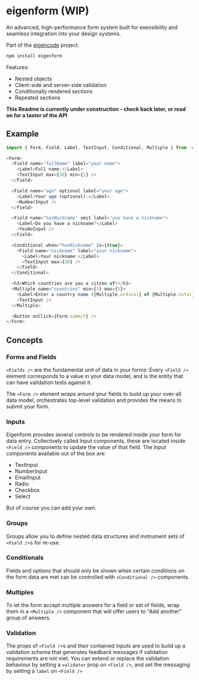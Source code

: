 # eigenform (WIP)

An advanced, high-performance form system built for exensibility and seamless integration into your design systems.

Part of the [eigencode](https://github.com/the-daniel-rothig/eigencode) project.

```bash
npm install eigenform
```

Features:

- Nested objects
- Client-side and server-side validation
- Conditionally rendered sections
- Repeated sections

**This Readme is currently under construction - check back later, or read on for a taster of the API**  

## Example

```javascript
import { Form, Field, Label, TextInput, Conditional, Multiple } from 'eigenform';

<Form>
  <Field name="fullName" label="your name">
    <Label>Full name:</Label>
    <TextInput max={30} min={2} />
  </Field>

  <Field name="age" optional label="your age">
    <Label>Your age (optional):</Label>
    <NumberInput />
  </Field>

  <Field name="hasNickname" omit label="you have a nickname">
    <Label>Do you have a nickname?</Label>
    <YesNoInput />
  </Field>

  <Conditional when="hasNickname" is={true}>
    <Field name="nickname" label="your nickname">
      <Label>Your nickname:</Label>
      <TextInput max={30} />
    </Field>
  </Conditional>

  <h3>Which countries are you a citzen of?</h3>
  <Multiple name="countries" min={1} max={5}>
    <Label>Enter a country name ({Multiple.ordinal} of {Multiple.total})</Label>
    <TextInput />
  </Multiple>

  <Button onClick={Form.submit} />
</Form>
```

## Concepts

### Forms and Fields

`<Fields />` are the fundamental unit of data in your forms: Every `<Field />` element corresponds to a value in your data model, and is the entity that can have validation tests against it. 

The `<Form />` element wraps around your fields to build up your over-all data model, orchestrates top-level validation and provides the means to submit your form. 

### Inputs

Eigenform provides several controls to be rendered inside your form for data entry. Collectively called Input components, these are located inside `<Field />` components to update the value of that field. The Input components available out of the box are:

- TextInput
- NumberInput
- EmailInput
- Radio
- Checkbox
- Select

But of course you can add your own.

### Groups

Groups allow you to define nested data structures and instrument sets of `<Field />`s for re-use.

### Conditionals

Fields and options that should only be shown when certain conditions on the form data are met can be controlled with `<Conditional />` components.

### Multiples

To let the form accept multiple answers for a field or set of fields, wrap them in a `<Multiple />` component that will offer users to "Add another" group of answers.

### Validation

The props of `<Field />`s and their contained inputs are used to build up a validation schema that generates feedback messages if validation requirements are not met. You can extend or replace the validation behaviour by setting a `validator` prop on `<Field />`, and set the messaging by setting a `label` on `<Field />`